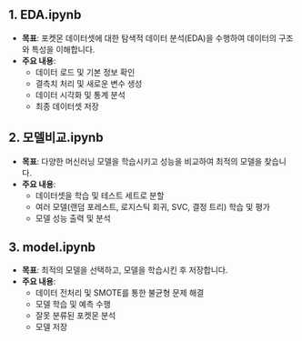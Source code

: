 ## 1. EDA.ipynb
- **목표**: 포켓몬 데이터셋에 대한 탐색적 데이터 분석(EDA)을 수행하여 데이터의 구조와 특성을 이해합니다.
- **주요 내용**:
  - 데이터 로드 및 기본 정보 확인
  - 결측치 처리 및 새로운 변수 생성
  - 데이터 시각화 및 통계 분석
  - 최종 데이터셋 저장

## 2. 모델비교.ipynb
- **목표**: 다양한 머신러닝 모델을 학습시키고 성능을 비교하여 최적의 모델을 찾습니다.
- **주요 내용**:
  - 데이터셋을 학습 및 테스트 세트로 분할
  - 여러 모델(랜덤 포레스트, 로지스틱 회귀, SVC, 결정 트리) 학습 및 평가
  - 모델 성능 출력 및 분석

## 3. model.ipynb
- **목표**: 최적의 모델을 선택하고, 모델을 학습시킨 후 저장합니다.
- **주요 내용**:
  - 데이터 전처리 및 SMOTE를 통한 불균형 문제 해결
  - 모델 학습 및 예측 수행
  - 잘못 분류된 포켓몬 분석
  - 모델 저장
